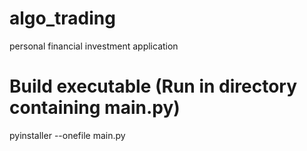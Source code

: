 # algo_trading
personal financial investment application

# Build executable (Run in directory containing main.py)
pyinstaller --onefile main.py